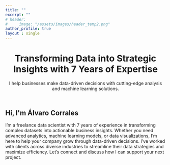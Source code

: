 ```yaml
---
title: ""
excerpt: ""
# header:
#     image: "/assets/images/header_temp2.png"
author_profile: true
layout : single
---
```


<header>
  <h1>Transforming Data into Strategic Insights with 7 Years of Expertise</h1>
  <p>I help businesses make data-driven decisions with cutting-edge analysis and machine learning solutions.</p>
</header>


<!-- Introduction Text -->
<section id="about-me">
  <h2>Hi, I'm Álvaro Corrales</h2>
  <p>
    I’m a freelance data scientist with 7 years of experience in transforming complex datasets into actionable business insights. 
    Whether you need advanced analytics, machine learning models, or data visualizations, I’m here to help your company grow through 
    data-driven decisions. I’ve worked with clients across diverse industries to streamline their data strategies and maximize efficiency. 
    Let’s connect and discuss how I can support your next project.
  </p>
</section>